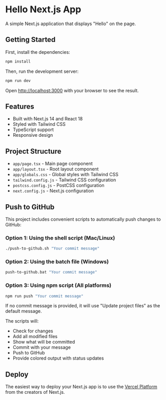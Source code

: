 # Hello Next.js App

A simple Next.js application that displays "Hello" on the page.

## Getting Started

First, install the dependencies:

```bash
npm install
```

Then, run the development server:

```bash
npm run dev
```

Open [http://localhost:3000](http://localhost:3000) with your browser to see the result.

## Features

- Built with Next.js 14 and React 18
- Styled with Tailwind CSS
- TypeScript support
- Responsive design

## Project Structure

- `app/page.tsx` - Main page component
- `app/layout.tsx` - Root layout component
- `app/globals.css` - Global styles with Tailwind CSS
- `tailwind.config.js` - Tailwind CSS configuration
- `postcss.config.js` - PostCSS configuration
- `next.config.js` - Next.js configuration

## Push to GitHub

This project includes convenient scripts to automatically push changes to GitHub:

### Option 1: Using the shell script (Mac/Linux)
```bash
./push-to-github.sh "Your commit message"
```

### Option 2: Using the batch file (Windows)
```cmd
push-to-github.bat "Your commit message"
```

### Option 3: Using npm script (All platforms)
```bash
npm run push "Your commit message"
```

If no commit message is provided, it will use "Update project files" as the default message.

The scripts will:
- Check for changes
- Add all modified files
- Show what will be committed
- Commit with your message
- Push to GitHub
- Provide colored output with status updates

## Deploy

The easiest way to deploy your Next.js app is to use the [Vercel Platform](https://vercel.com/new?utm_medium=default-template&filter=next.js&utm_source=create-next-app&utm_campaign=create-next-app-readme) from the creators of Next.js.